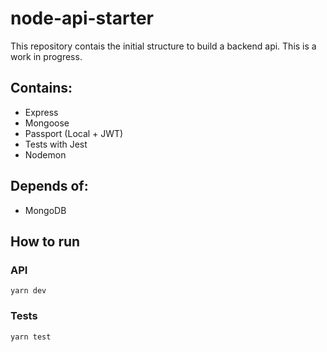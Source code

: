 # node-api-starter

This repository contais the initial structure to build a backend api.
This is a work in progress.

## Contains:

* Express
* Mongoose
* Passport (Local + JWT)
* Tests with Jest
* Nodemon

## Depends of:

* MongoDB

## How to run

### API
 `yarn dev`

### Tests
 `yarn test`
